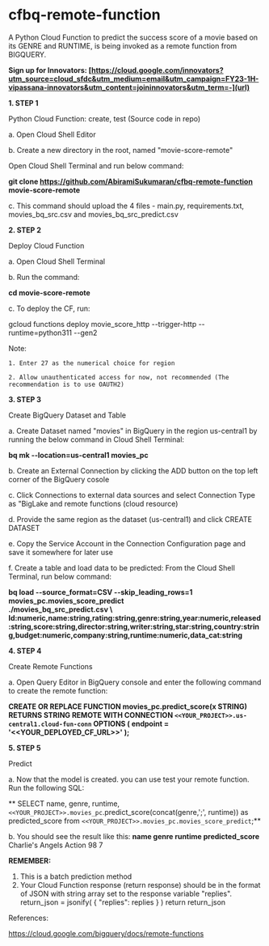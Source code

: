 # cfbq-remote-function
A Python Cloud Function to predict the success score of a movie based on its GENRE and RUNTIME, is being invoked as a remote function from BIGQUERY. 


**Sign up for Innovators: [https://cloud.google.com/innovators?utm_source=cloud_sfdc&utm_medium=email&utm_campaign=FY23-1H-vipassana-innovators&utm_content=joininnovators&utm_term=-](url)**

**1. STEP 1**

   Python Cloud Function: create, test (Source code in repo)
   
   a. Open Cloud Shell Editor
   
   b. Create a new directory in the root, named "movie-score-remote"
   
   Open Cloud Shell Terminal and run below command:
   
   **git clone https://github.com/AbiramiSukumaran/cfbq-remote-function movie-score-remote**
   
   c. This command should upload the 4 files - main.py, requirements.txt, movies_bq_src.csv and movies_bq_src_predict.csv

**2. STEP 2**

   Deploy Cloud Function
   
   a. Open Cloud Shell Terminal
   
   b. Run the command:
   
   **cd movie-score-remote**
   
   c. To deploy the CF, run:
   
   gcloud functions deploy movie_score_http  --trigger-http --runtime=python311 --gen2
   
   Note:
   
    1. Enter 27 as the numerical choice for region
    
    2. Allow unauthenticated access for now, not recommended (The recommendation is to use OAUTH2)

**3. STEP 3**

   Create BigQuery Dataset and Table
   
  a. Create Dataset named "movies" in BigQuery in the region us-central1 by running the below command in Cloud Shell Terminal:

**bq mk --location=us-central1 movies_pc**

  b. Create an External Connection by clicking the ADD button on the top left corner of the BigQuery cosole
  
  c. Click Connections to external data sources and select Connection Type as "BigLake and remote functions (cloud resource)
  
  d. Provide the same region as the dataset (us-central1) and click CREATE DATASET
  
  e. Copy the Service Account in the Connection Configuration page and save it somewhere for later use
  
  f. Create a table and load data to be predicted: From the Cloud Shell Terminal, run below command:


**bq load --source_format=CSV --skip_leading_rows=1 movies_pc.movies_score_predict \
./movies_bq_src_predict.csv \ Id:numeric,name:string,rating:string,genre:string,year:numeric,released:string,score:string,director:string,writer:string,star:string,country:string,budget:numeric,company:string,runtime:numeric,data_cat:string**

**4. STEP 4**

   Create Remote Functions
   
   a. Open Query Editor in BigQuery console and enter the following command to create the remote function:

**CREATE OR REPLACE FUNCTION movies_pc.predict_score(x STRING) RETURNS STRING
REMOTE WITH CONNECTION `<<YOUR_PROJECT>>.us-central1.cloud-fun-conn`
OPTIONS (
  endpoint = '<<YOUR_DEPLOYED_CF_URL>>'
);**

**5. STEP 5**

   Predict
   
  a. Now that the model is created. you can use test your remote function. Run the following SQL:
  
**  SELECT name, genre, runtime, 
`<<YOUR_PROJECT>>.movies_pc`.predict_score(concat(genre,';', runtime)) as predicted_score
from `<<YOUR_PROJECT>>.movies_pc.movies_score_predict`;**

  b. You should see the result like this:
**name               genre   runtime   predicted_score**
Charlie's Angels     Action   98       7

**REMEMBER:**

1. This is a batch prediction method
2. Your Cloud Function response (return response) should be in the format of JSON with string array set to the response variable "replies".
   return_json = jsonify( { "replies":  replies } )
   return return_json

References:

https://cloud.google.com/bigquery/docs/remote-functions




